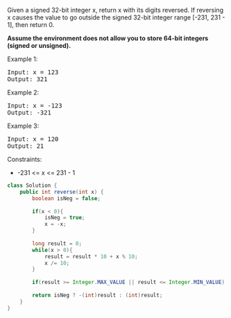 Given a signed 32-bit integer x, return x with its digits reversed. If reversing x causes the value to go outside the signed 32-bit integer range [-231, 231 - 1], then return 0.

<b>Assume the environment does not allow you to store 64-bit integers (signed or unsigned).
</b>

Example 1:
<pre>
Input: x = 123
Output: 321</pre>

Example 2:
<pre>
Input: x = -123
Output: -321</pre>

Example 3:
<pre>Input: x = 120
Output: 21</pre>

Constraints:
- -231 <= x <= 231 - 1

```java
class Solution {
    public int reverse(int x) {
        boolean isNeg = false;
        
        if(x < 0){
            isNeg = true;
            x = -x;
        }
        
        long result = 0;
        while(x > 0){
            result = result * 10 + x % 10;
            x /= 10;
        }
        
        if(result >= Integer.MAX_VALUE || result <= Integer.MIN_VALUE) return 0;
        
        return isNeg ? -(int)result : (int)result;
    }
}
```